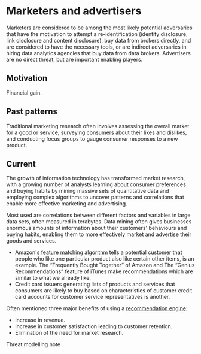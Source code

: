 # Marketers and advertisers

Marketers are considered to be among the most likely potential adversaries that have the motivation to attempt a re-identification (identity disclosure, link disclosure and content disclosure), buy data from brokers directly, and are considered to have the necessary tools, or are indirect adversaries in hiring data analytics agencies that buy data from data brokers. Advertisers are no direct threat, but are important enabling players. 

## Motivation

Financial gain.

## Past patterns

Traditional marketing research often involves assessing the overall market for a good or service, surveying consumers about their likes and dislikes, and conducting focus groups to gauge consumer responses to a new product. 

## Current

The growth of information technology has transformed market research, with a growing number of analysts learning about consumer preferences and buying habits by mining massive sets of quantitative data and employing complex algorithms to uncover patterns and correlations that enable more effective marketing and advertising.

Most used are correlations between different factors and variables in large data sets, often measured in terabytes. Data mining often gives businesses enormous amounts of information about their customers' behaviours and buying habits, enabling them to more effectively market and advertise their goods and services.

* Amazon's [feature matching algorithm](../attack-vectors/Matching-features.md) tells a potential customer that people who like one particular product also like certain other items, is an example. The “Frequently Bought Together” of Amazon and The “Genius Recommendations” feature of iTunes make recommendations which are similar to what we already like.
* Credit card issuers generating lists of products and services that consumers are likely to buy based on characteristics of customer credit card accounts for customer service representatives is another.

Often mentioned three major benefits of using a [recommendation engine](../uses/Recommendation-engines.md):

* Increase in revenue.
* Increase in customer satisfaction leading to customer retention.
* Elimination of the need for market research.

Threat modelling note


